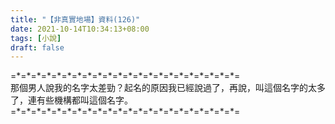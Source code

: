 ```yaml
---
title: "【非真實地場】資料(126)"
date: 2021-10-14T10:34:13+08:00
tags: [小說]
draft: false
---
```


=\*=\*=\*=\*=\*=\*=\*=\*=\*=\*=\*=\*=\*=\*=\*=\*=\*=\*=\*=\*=\*=\*=  
那個男人說我的名字太差勁？起名的原因我已經說過了，再說，叫這個名字的太多了，連有些機構都叫這個名字。             
=\*=\*=\*=\*=\*=\*=\*=\*=\*=\*=\*=\*=\*=\*=\*=\*=\*=\*=\*=\*=\*=\*=  